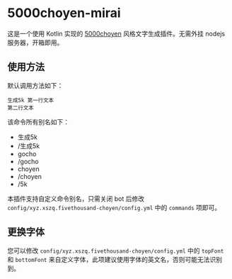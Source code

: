 # 5000choyen-mirai

这是一个使用 Kotlin 实现的 [5000choyen](https://github.com/yurafuca/5000choyen) 风格文字生成插件。无需外挂 nodejs 服务器，开箱即用。

## 使用方法

默认调用方法如下：
```
生成5k 第一行文本
第二行文本
```
该命令所有别名如下：
* 生成5k
* /生成5k
* gocho
* /gocho
* choyen
* /choyen
* /5k

本插件支持自定义命令别名，只需关闭 bot 后修改 `config/xyz.xszq.fivethousand-choyen/config.yml` 中的 `commands` 项即可。

## 更换字体

您可以修改 `config/xyz.xszq.fivethousand-choyen/config.yml` 中的 `topFont` 和 `bottomFont` 来自定义字体，此项建议使用字体的英文名，否则可能无法识别到。